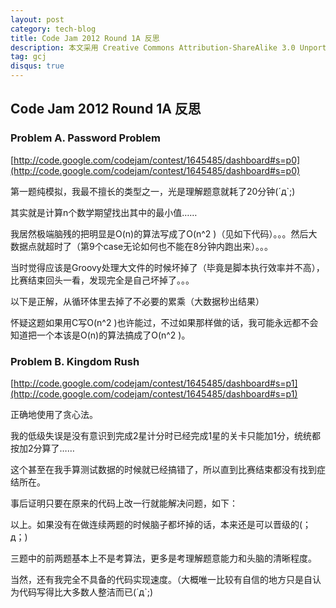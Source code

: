```yaml
---
layout: post
category: tech-blog
title: Code Jam 2012 Round 1A 反思
description: 本文采用 Creative Commons Attribution-ShareAlike 3.0 Unported 授权。
tag: gcj
disqus: true
---
```


## Code Jam 2012 Round 1A 反思

### Problem A. Password Problem
[http://code.google.com/codejam/contest/1645485/dashboard#s=p0](http://code.google.com/codejam/contest/1645485/dashboard#s=p0)

第一题纯模拟，我最不擅长的类型之一，光是理解题意就耗了20分钟(´д`;)

其实就是计算n个数学期望找出其中的最小值……

我居然极端脑残的把明显是O(n)的算法写成了O(n^2 )（见如下代码）。。。然后大数据点就超时了（第9个case无论如何也不能在8分钟内跑出来）。。。

<script src="https://gist.github.com/2517492.js?file=gistfile1.groovy"></script>

当时觉得应该是Groovy处理大文件的时候坏掉了（毕竟是脚本执行效率并不高），比赛结束回头一看，发现完全是自己坏掉了。。。

以下是正解，从循环体里去掉了不必要的累乘（大数据秒出结果）

<script src="https://gist.github.com/2517494.js?file=gistfile1.groovy"></script>

怀疑这题如果用C写O(n^2 )也许能过，不过如果那样做的话，我可能永远都不会知道把一个本该是O(n)的算法搞成了O(n^2 )。



### Problem B. Kingdom Rush
[http://code.google.com/codejam/contest/1645485/dashboard#s=p1](http://code.google.com/codejam/contest/1645485/dashboard#s=p1)

正确地使用了贪心法。

我的低级失误是没有意识到完成2星计分时已经完成1星的关卡只能加1分，统统都按加2分算了……

这个甚至在我手算测试数据的时候就已经搞错了，所以直到比赛结束都没有找到症结所在。

事后证明只要在原来的代码上改一行就能解决问题，如下：

<script src="https://gist.github.com/2517534.js?file=gistfile1.java"></script>



以上。如果没有在做连续两题的时候脑子都坏掉的话，本来还是可以晋级的(；д；)

三题中的前两题基本上不是考算法，更多是考理解题意能力和头脑的清晰程度。

当然，还有我完全不具备的代码实现速度。（大概唯一比较有自信的地方只是自认为代码写得比大多数人整洁而已(´д`;)


